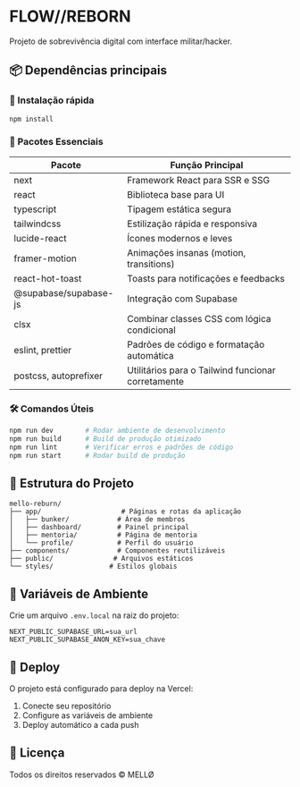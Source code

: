 # FLOW//REBORN

Projeto de sobrevivência digital com interface militar/hacker.

## 📦 Dependências principais

### 🔧 Instalação rápida

```bash
npm install
```

### 🧱 Pacotes Essenciais

| Pacote                | Função Principal                                   |
| --------------------- | -------------------------------------------------- |
| next                  | Framework React para SSR e SSG                     |
| react                 | Biblioteca base para UI                            |
| typescript            | Tipagem estática segura                            |
| tailwindcss           | Estilização rápida e responsiva                    |
| lucide-react          | Ícones modernos e leves                            |
| framer-motion         | Animações insanas (motion, transitions)            |
| react-hot-toast       | Toasts para notificações e feedbacks               |
| @supabase/supabase-js | Integração com Supabase                            |
| clsx                  | Combinar classes CSS com lógica condicional        |
| eslint, prettier      | Padrões de código e formatação automática          |
| postcss, autoprefixer | Utilitários para o Tailwind funcionar corretamente |

### 🛠️ Comandos Úteis

```bash
npm run dev        # Rodar ambiente de desenvolvimento
npm run build      # Build de produção otimizado
npm run lint       # Verificar erros e padrões de código
npm run start      # Rodar build de produção
```

## 🎯 Estrutura do Projeto

```plaintext
mello-reburn/
├── app/                    # Páginas e rotas da aplicação
│   ├── bunker/            # Área de membros
│   ├── dashboard/         # Painel principal
│   ├── mentoria/          # Página de mentoria
│   └── profile/           # Perfil do usuário
├── components/            # Componentes reutilizáveis
├── public/               # Arquivos estáticos
└── styles/              # Estilos globais
```

## 🔐 Variáveis de Ambiente

Crie um arquivo `.env.local` na raiz do projeto:

```env
NEXT_PUBLIC_SUPABASE_URL=sua_url
NEXT_PUBLIC_SUPABASE_ANON_KEY=sua_chave
```

## 🚀 Deploy

O projeto está configurado para deploy na Vercel:

1. Conecte seu repositório
2. Configure as variáveis de ambiente
3. Deploy automático a cada push

## 📝 Licença

Todos os direitos reservados © MELLØ
